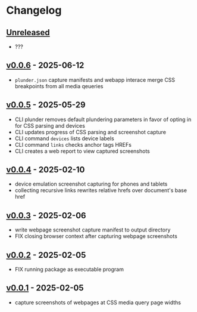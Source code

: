 # Changelog

## [Unreleased]

- ???

## [v0.0.6] - 2025-06-12

- `plunder.json` capture manifests and webapp interace merge CSS breakpoints from all media qeueries

## [v0.0.5] - 2025-05-29

- CLI plunder removes default plundering parameters in favor of opting in for CSS parsing and devices
- CLI updates progress of CSS parsing and screenshot capture
- CLI command `devices` lists device labels
- CLI command `links` checks anchor tags HREFs
- CLI creates a web report to view captured screenshots

## [v0.0.4] - 2025-02-10

- device emulation screenshot capturing for phones and tablets
- collecting recursive links rewrites relative hrefs over document's base href

## [v0.0.3] - 2025-02-06

- write webpage screenshot capture manifest to output directory
- FIX closing browser context after capturing webpage screenshots

## [v0.0.2] - 2025-02-05

- FIX running package as executable program

## [v0.0.1] - 2025-02-05

- capture screenshots of webpages at CSS media query page widths

[Unreleased]: https://github.com/eighty4/plunder/compare/cli-v0.0.6...HEAD
[v0.0.6]: https://github.com/eighty4/plunder/compare/cli-v0.0.5...cli-v0.0.6
[v0.0.5]: https://github.com/eighty4/plunder/compare/cli-v0.0.4...cli-v0.0.5
[v0.0.4]: https://github.com/eighty4/plunder/compare/cli-v0.0.3...cli-v0.0.4
[v0.0.3]: https://github.com/eighty4/plunder/compare/cli-v0.0.2...cli-v0.0.3
[v0.0.2]: https://github.com/eighty4/plunder/compare/cli-v0.0.1...cli-v0.0.2
[v0.0.1]: https://github.com/eighty4/plunder/releases/tag/cli-v0.0.1
